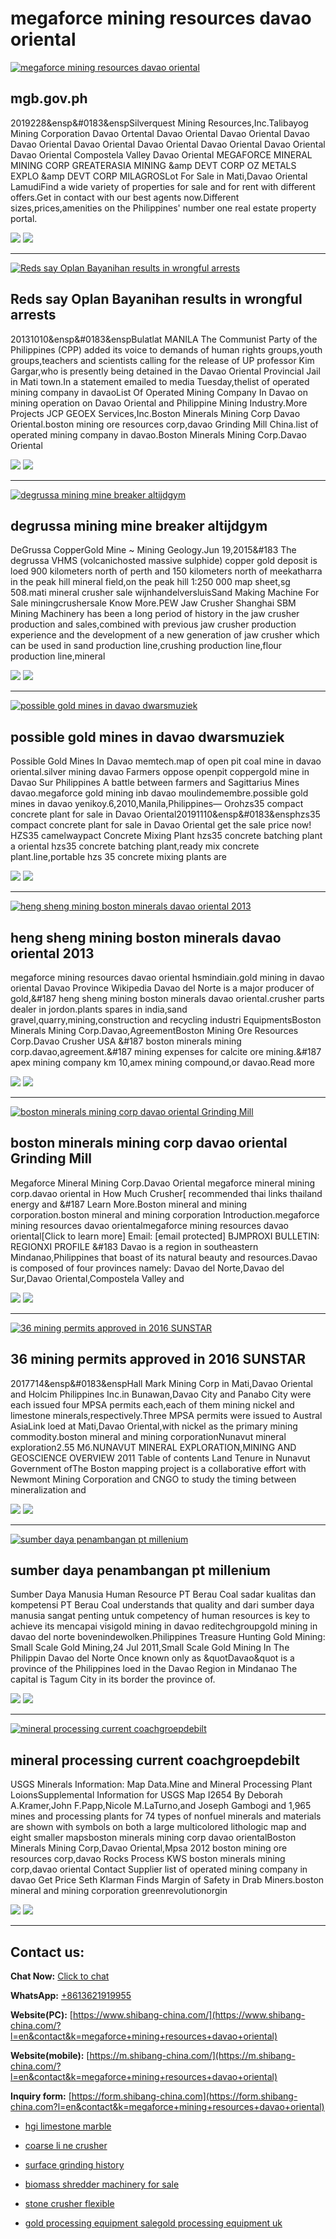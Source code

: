 # megaforce mining resources davao oriental

<a href="https://swt.shibang-china.com/?l=en&img&k=megaforce+mining+resources+davao+oriental" target="_blank">![megaforce mining resources davao oriental](http://static.shibang-china.com/all-800x300/1136.jpg)</a>

## mgb.gov.ph
2019228&ensp&#0183&enspSilverquest Mining Resources,Inc.Talibayog Mining Corporation Davao Ortental Davao Oriental Davao Oriental Davao Davao Oriental Davao Oriental Davao Oriental Davao Oriental Davao Oriental Davao Oriental Compostela Valley Davao Oriental MEGAFORCE MINERAL MINING CORP GREATERASIA MINING &amp DEVT CORP OZ METALS EXPLO &amp DEVT CORP MILAGROSLot For Sale in Mati,Davao Oriental LamudiFind a wide variety of properties for sale and for rent with different offers.Get in contact with our best agents now.Different sizes,prices,amenities on the Philippines' number one real estate property portal.


<a href="https://whatsapp.shibangsoft.com/WhatsApp.php" target="_blank" title="WhatsApp">![](http://static.shibang-china.com/icon/whatsapp.png)</a> <a href="https://swt.shibang-china.com/?l=en&icon&k=megaforce+mining+resources+davao+oriental" target="_blank">![](http://static.shibang-china.com/icon/chat-en.png)</a>

---

<a href="https://swt.shibang-china.com/?l=en&img&k=megaforce+mining+resources+davao+oriental" target="_blank">![Reds say Oplan Bayanihan results in wrongful arrests](http://static.shibang-china.com/all-800x300/213.jpg)</a>

## Reds say Oplan Bayanihan results in wrongful arrests
20131010&ensp&#0183&enspBulatlat MANILA The Communist Party of the Philippines (CPP) added its voice to demands of human rights groups,youth groups,teachers and scientists calling for the release of UP professor Kim Gargar,who is presently being detained in the Davao Oriental Provincial Jail in Mati town.In a statement emailed to media Tuesday,thelist of operated mining company in davaoList Of Operated Mining Company In Davao on mining operation on Davao Oriental and Philippine Mining Industry.More Projects JCP GEOEX Services,Inc.Boston Minerals Mining Corp Davao Oriental.boston mining ore resources corp,davao Grinding Mill China.list of operated mining company in davao.Boston Minerals Mining Corp.Davao Oriental


<a href="https://whatsapp.shibangsoft.com/WhatsApp.php" target="_blank" title="WhatsApp">![](http://static.shibang-china.com/icon/whatsapp.png)</a> <a href="https://swt.shibang-china.com/?l=en&icon&k=megaforce+mining+resources+davao+oriental" target="_blank">![](http://static.shibang-china.com/icon/chat-en.png)</a>

---

<a href="https://swt.shibang-china.com/?l=en&img&k=megaforce+mining+resources+davao+oriental" target="_blank">![degrussa mining mine breaker altijdgym](http://static.shibang-china.com/all-800x300/661.jpg)</a>

## degrussa mining mine breaker altijdgym
DeGrussa CopperGold Mine ~ Mining Geology.Jun 19,2015&#183 The degrussa VHMS (volcanichosted massive sulphide) copper gold deposit is loed 900 kilometers north of perth and 150 kilometers north of meekatharra in the peak hill mineral field,on the peak hill 1:250 000 map sheet,sg 508.mati mineral crusher sale wijnhandelversluisSand Making Machine For Sale miningcrushersale Know More.PEW Jaw Crusher Shanghai SBM Mining Machinery has been a long period of history in the jaw crusher production and sales,combined with previous jaw crusher production experience and the development of a new generation of jaw crusher which can be used in sand production line,crushing production line,flour production line,mineral


<a href="https://whatsapp.shibangsoft.com/WhatsApp.php" target="_blank" title="WhatsApp">![](http://static.shibang-china.com/icon/whatsapp.png)</a> <a href="https://swt.shibang-china.com/?l=en&icon&k=megaforce+mining+resources+davao+oriental" target="_blank">![](http://static.shibang-china.com/icon/chat-en.png)</a>

---

<a href="https://swt.shibang-china.com/?l=en&img&k=megaforce+mining+resources+davao+oriental" target="_blank">![possible gold mines in davao dwarsmuziek](http://static.shibang-china.com/all-800x300/1196.jpg)</a>

## possible gold mines in davao dwarsmuziek
Possible Gold Mines In Davao memtech.map of open pit coal mine in davao oriental.silver mining davao Farmers oppose openpit coppergold mine in Davao Sur Philippines A battle between farmers and Sagittarius Mines davao.megaforce gold mining inb davao moulindemembre.possible gold mines in davao yenikoy.6,2010,Manila,Philippines— Orohzs35 compact concrete plant for sale in Davao Oriental20191110&ensp&#0183&ensphzs35 compact concrete plant for sale in Davao Oriental get the sale price now! HZS35 camelwaypact Concrete Mixing Plant hzs35 concrete batching plant a oriental hzs35 concrete batching plant,ready mix concrete plant.line,portable hzs 35 concrete mixing plants are


<a href="https://whatsapp.shibangsoft.com/WhatsApp.php" target="_blank" title="WhatsApp">![](http://static.shibang-china.com/icon/whatsapp.png)</a> <a href="https://swt.shibang-china.com/?l=en&icon&k=megaforce+mining+resources+davao+oriental" target="_blank">![](http://static.shibang-china.com/icon/chat-en.png)</a>

---

<a href="https://swt.shibang-china.com/?l=en&img&k=megaforce+mining+resources+davao+oriental" target="_blank">![heng sheng mining boston minerals davao oriental 2013](http://static.shibang-china.com/all-800x300/1100.jpg)</a>

## heng sheng mining boston minerals davao oriental 2013
megaforce mining resources davao oriental hsmindiain.gold mining in davao oriental Davao Province Wikipedia Davao del Norte is a major producer of gold,&#187 heng sheng mining boston minerals davao oriental.crusher parts dealer in jordon.plants spares in india,sand gravel,quarry,mining,construction and recycling industri EquipmentsBoston Minerals Mining Corp.Davao,AgreementBoston Mining Ore Resources Corp.Davao Crusher USA &#187 boston minerals mining corp.davao,agreement.&#187 mining expenses for calcite ore mining.&#187 apex mining company km 10,amex mining compound,or davao.Read more


<a href="https://whatsapp.shibangsoft.com/WhatsApp.php" target="_blank" title="WhatsApp">![](http://static.shibang-china.com/icon/whatsapp.png)</a> <a href="https://swt.shibang-china.com/?l=en&icon&k=megaforce+mining+resources+davao+oriental" target="_blank">![](http://static.shibang-china.com/icon/chat-en.png)</a>

---

<a href="https://swt.shibang-china.com/?l=en&img&k=megaforce+mining+resources+davao+oriental" target="_blank">![boston minerals mining corp davao oriental Grinding Mill](http://static.shibang-china.com/all-800x300/230.jpg)</a>

## boston minerals mining corp davao oriental Grinding Mill
Megaforce Mineral Mining Corp.Davao Oriental megaforce mineral mining corp.davao oriental in How Much Crusher[ recommended thai links thailand energy and &#187 Learn More.Boston mineral and mining corporation.boston mineral and mining corporation Introduction.megaforce mining resources davao orientalmegaforce mining resources davao oriental[Click to learn more] Email: [email protected] BJMPROXI BULLETIN: REGIONXI PROFILE &#183 Davao is a region in southeastern Mindanao,Philippines that boast of its natural beauty and resources.Davao is composed of four provinces namely: Davao del Norte,Davao del Sur,Davao Oriental,Compostela Valley and


<a href="https://whatsapp.shibangsoft.com/WhatsApp.php" target="_blank" title="WhatsApp">![](http://static.shibang-china.com/icon/whatsapp.png)</a> <a href="https://swt.shibang-china.com/?l=en&icon&k=megaforce+mining+resources+davao+oriental" target="_blank">![](http://static.shibang-china.com/icon/chat-en.png)</a>

---

<a href="https://swt.shibang-china.com/?l=en&img&k=megaforce+mining+resources+davao+oriental" target="_blank">![36 mining permits approved in 2016 SUNSTAR](http://static.shibang-china.com/all-800x300/1062.jpg)</a>

## 36 mining permits approved in 2016 SUNSTAR
2017714&ensp&#0183&enspHall Mark Mining Corp in Mati,Davao Oriental and Holcim Philippines Inc.in Bunawan,Davao City and Panabo City were each issued four MPSA permits each,each of them mining nickel and limestone minerals,respectively.Three MPSA permits were issued to Austral AsiaLink loed at Mati,Davao Oriental,with nickel as the primary mining commodity.boston mineral and mining corporationNunavut mineral exploration2.55 Мб.NUNAVUT MINERAL EXPLORATION,MINING AND GEOSCIENCE OVERVIEW 2011 Table of contents Land Tenure in Nunavut Government ofThe Boston mapping project is a collaborative effort with Newmont Mining Corporation and CNGO to study the timing between mineralization and


<a href="https://whatsapp.shibangsoft.com/WhatsApp.php" target="_blank" title="WhatsApp">![](http://static.shibang-china.com/icon/whatsapp.png)</a> <a href="https://swt.shibang-china.com/?l=en&icon&k=megaforce+mining+resources+davao+oriental" target="_blank">![](http://static.shibang-china.com/icon/chat-en.png)</a>

---

<a href="https://swt.shibang-china.com/?l=en&img&k=megaforce+mining+resources+davao+oriental" target="_blank">![sumber daya penambangan pt millenium](http://static.shibang-china.com/all-800x300/114.jpg)</a>

## sumber daya penambangan pt millenium
Sumber Daya Manusia Human Resource PT Berau Coal sadar kualitas dan kompetensi PT Berau Coal understands that quality and dari sumber daya manusia sangat penting untuk competency of human resources is key to achieve its mencapai visigold mining in davao reditechgroupgold mining in davao del norte bovenindewolken.Philippines Treasure Hunting Gold Mining: Small Scale Gold Mining,24 Jul 2011,Small Scale Gold Mining In The Philippin Davao del Norte Once known only as &quotDavao&quot is a province of the Philippines loed in the Davao Region in Mindanao The capital is Tagum City in its border the province of.


<a href="https://whatsapp.shibangsoft.com/WhatsApp.php" target="_blank" title="WhatsApp">![](http://static.shibang-china.com/icon/whatsapp.png)</a> <a href="https://swt.shibang-china.com/?l=en&icon&k=megaforce+mining+resources+davao+oriental" target="_blank">![](http://static.shibang-china.com/icon/chat-en.png)</a>

---

<a href="https://swt.shibang-china.com/?l=en&img&k=megaforce+mining+resources+davao+oriental" target="_blank">![mineral processing current coachgroepdebilt](http://static.shibang-china.com/all-800x300/1050.jpg)</a>

## mineral processing current coachgroepdebilt
USGS Minerals Information: Map Data.Mine and Mineral Processing Plant LoionsSupplemental Information for USGS Map I2654 By Deborah A.Kramer,John F.Papp,Nicole M.LaTurno,and Joseph Gambogi and 1,965 mines and processing plants for 74 types of nonfuel minerals and materials are shown with symbols on both a large multicolored lithologic map and eight smaller mapsboston minerals mining corp davao orientalBoston Minerals Mining Corp,Davao Oriental,Mpsa 2012 boston mining ore resources corp,davao Rocks Process KWS boston minerals mining corp,davao oriental Contact Supplier list of operated mining company in davao Get Price Seth Klarman Finds Margin of Safety in Drab Miners.boston mineral and mining corporation greenrevolutionorgin


<a href="https://whatsapp.shibangsoft.com/WhatsApp.php" target="_blank" title="WhatsApp">![](http://static.shibang-china.com/icon/whatsapp.png)</a> <a href="https://swt.shibang-china.com/?l=en&icon&k=megaforce+mining+resources+davao+oriental" target="_blank">![](http://static.shibang-china.com/icon/chat-en.png)</a>

---
## Contact us:

**Chat Now:** [Click to chat](https://swt.shibang-china.com?l=en&contact&k=megaforce+mining+resources+davao+oriental)

**WhatsApp:**  [+8613621919955](https://whatsapp.shibangsoft.com/WhatsApp.php)

**Website(PC):** [https://www.shibang-china.com/](https://www.shibang-china.com/?l=en&contact&k=megaforce+mining+resources+davao+oriental)

**Website(mobile):** [https://m.shibang-china.com/](https://m.shibang-china.com/?l=en&contact&k=megaforce+mining+resources+davao+oriental)

**Inquiry form:** [https://form.shibang-china.com](https://form.shibang-china.com?l=en&contact&k=megaforce+mining+resources+davao+oriental)

* [hgi limestone marble](../123/hgi%20limestone%20marble.md)

* [coarse li ne crusher](../115/coarse%20li%20ne%20crusher.md)

* [surface grinding history](../112/surface%20grinding%20history.md)

* [biomass shredder machinery for sale](../111/biomass%20shredder%20machinery%20for%20sale.md)

* [stone crusher flexible](../122/stone%20crusher%20flexible.md)

* [gold processing equipment salegold processing equipment uk](../121/gold%20processing%20equipment%20salegold%20processing%20equipment%20uk.md)